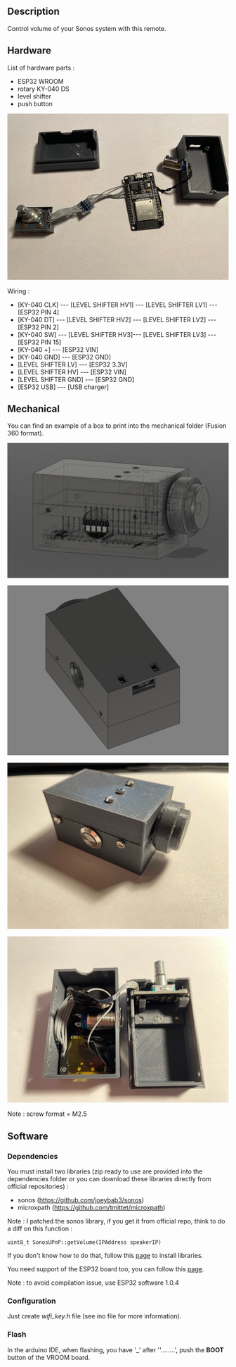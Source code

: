 ## Description ##

Control volume of your Sonos system with this remote.



## Hardware ##

List of hardware parts :

* ESP32 WROOM
* rotary KY-040 DS
* level shifter 
* push button



![sonos-remote-4](https://github.com/pebdev/sonos-remote/blob/master/img/sonos-remote-4.jpg)



Wiring :

- [KY-040 CLK] --- [LEVEL SHIFTER HV1] --- [LEVEL SHIFTER LV1] ---  [ESP32 PIN 4]
- [KY-040 DT] --- [LEVEL SHIFTER HV2] --- [LEVEL SHIFTER LV2] ---  [ESP32 PIN 2]
- [KY-040 SW] --- [LEVEL SHIFTER HV3]--- [LEVEL SHIFTER LV3] ---  [ESP32 PIN 15]
- [KY-040 +] --- [ESP32 VIN]
- [KY-040 GND] --- [ESP32 GND]
- [LEVEL SHIFTER LV] ---  [ESP32 3.3V]
- [LEVEL SHIFTER HV] ---  [ESP32 VIN]
- [LEVEL SHIFTER GND] ---  [ESP32 GND]
- [ESP32 USB] --- [USB charger]



## Mechanical

You can find an example of a box to print into the mechanical folder (Fusion 360 format).

![sonos-remote-1](https://github.com/pebdev/sonos-remote/blob/master/img/sonos-remote-1.PNG)

![sonos-remote-2](https://github.com/pebdev/sonos-remote/blob/master/img/sonos-remote-2.PNG)

![sonos-remote-3](https://github.com/pebdev/sonos-remote/blob/master/img/sonos-remote-3.jpg)



![sonos-remote-5](https://github.com/pebdev/sonos-remote/blob/master/img/sonos-remote-5.jpg)



Note : screw format = M2.5



## Software

### Dependencies ###

You must install two libraries (zip ready to use are provided into the dependencies folder or you can download these libraries directly from official repositories) :

* sonos (https://github.com/joeybab3/sonos)
* microxpath (https://github.com/tmittet/microxpath)

Note : I patched the sonos library, if you get it from official repo, think to do a diff on this function :

```
uint8_t SonosUPnP::getVolume(IPAddress speakerIP)
```

If you don't know how to do that, follow this [page](https://www.arduino.cc/en/guide/libraries) to install libraries.

You need support of the ESP32 board too, you can follow this [page](https://circuitdigest.com/microcontroller-projects/programming-esp32-with-arduino-ide).

Note : to avoid compilation issue, use ESP32 software 1.0.4



### Configuration ###

Just create *wifi_key.h* file (see ino file for more information).



### Flash ###

In the arduino IDE, when flashing, you have '_' after ''........', push the **BOOT** button of the VROOM board.

